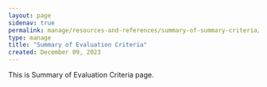 ```yaml
---
layout: page
sidenav: true
permalink: manage/resources-and-references/summary-of-summary-criteria/
type: manage
title: "Summary of Evaluation Criteria"
created: December 09, 2023
---
```


This is Summary of Evaluation Criteria page.



